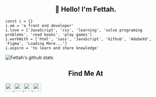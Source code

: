 <h2 align="center">👋 Hello! I'm Fettah.</h2>  

```
const i = {}
i.am = 'a front end developer'
i.love = ['JavaScript', 'css', 'learning', 'solve programing problems', 'read books', 'play games']
i.workWith = ['html', 'sass', 'JavaScript', 'Github', 'AdobeXd', 'Figma', 'Loading More...']
i.aspire = 'to learn and share knowledge'
```

![Fettah's github stats](https://github-readme-stats.vercel.app/api/top-langs/?username=fettahaud)

<h2 align="center">Find Me At </h2>
<p>
    <a href="https://twitter.com/Fettah_Aud">
        <img src="https://img.shields.io/badge/twitter-%231DA1F2.svg?&style=for-the-badge&logo=twitter&logoColor=white" height=25>
    </a>
    <a href="https://www.linkedin.com/in/fettah-aud/">
        <img src="https://img.shields.io/badge/linkedin-%230077B5.svg?&style=for-the-badge&logo=linkedin&logoColor=white" height=25>
    </a>
    <a href="https://www.instagram.com/fettahaud/">
        <img src="https://img.shields.io/badge/instagram-%23E4405F.svg?&style=for-the-badge&logo=instagram&logoColor=white" height=25>
    </a>
     <a href="https://www.instagram.com/fettahaud/">
        <img src="https://img.shields.io/badge/Facebook-1877F2?style=for-the-badge&logo=facebook&logoColor=white" height=25>
    </a>
</p>
